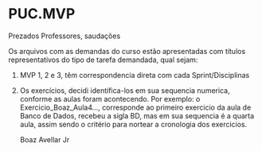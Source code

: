 # PUC.MVP

Prezados Professores, saudações

Os arquivos com as demandas do curso estão apresentadas com títulos representativos do tipo de tarefa demandada, qual sejam:
   1. MVP 1, 2 e 3, têm correspondencia direta com cada Sprint/Disciplinas
   2. Os exercícios, decidi identifica-los em sua sequencia numerica, conforme as aulas foram acontecendo. Por exemplo: o
      Exercicio_Boaz_Aula4..., corresponde ao primeiro exercicio da aula de Banco de Dados, recebeu a sigla BD, mas em sua
      sequencia é a quarta aula, assim sendo o critério para nortear a cronologia dos exercicios.

      Boaz Avellar Jr
